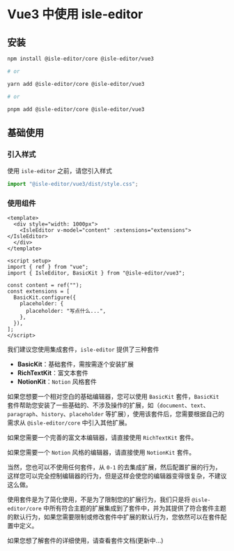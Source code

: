 # Vue3 中使用 isle-editor

## 安装

```bash
npm install @isle-editor/core @isle-editor/vue3

# or

yarn add @isle-editor/core @isle-editor/vue3

# or

pnpm add @isle-editor/core @isle-editor/vue3
```

## 基础使用

### 引入样式

使用 `isle-editor` 之前，请您引入样式

```js
import "@isle-editor/vue3/dist/style.css";
```

### 使用组件

```vue
<template>
  <div style="width: 1000px">
    <IsleEditor v-model="content" :extensions="extensions"></IsleEditor>
  </div>
</template>

<script setup>
import { ref } from "vue";
import { IsleEditor, BasicKit } from "@isle-editor/vue3";

const content = ref("");
const extensions = [
  BasicKit.configure({
    placeholder: {
      placeholder: "写点什么...",
    },
  }),
];
</script>
```

我们建议您使用集成套件，`isle-editor` 提供了三种套件

- **BasicKit**：基础套件，需按需逐个安装扩展
- **RichTextKit**：富文本套件
- **NotionKit**：`Notion` 风格套件

如果您想要一个相对空白的基础编辑器，您可以使用 `BasicKit` 套件，`BasicKit` 套件帮助您安装了一些基础的、不涉及操作的扩展，如（`document`、`text`、`paragraph`、`history`、`placeholder` 等扩展），使用该套件后，您需要根据自己的需求从 `@isle-editor/core` 中引入其他扩展。

如果您需要一个完善的富文本编辑器，请直接使用 `RichTextKit` 套件。

如果您需要一个 `Notion` 风格的编辑器，请直接使用 `NotionKit` 套件。

当然，您也可以不使用任何套件，从 `0-1` 的去集成扩展，然后配置扩展的行为，这样您可以完全控制编辑器的行为，但是这样会使您的编辑器变得很复杂，不建议这么做。

使用套件是为了简化使用，不是为了限制您的扩展行为，我们只是将 `@isle-editor/core` 中所有符合主题的扩展集成到了套件中，并为其提供了符合套件主题的默认行为，如果您需要限制或修改套件中扩展的默认行为，您依然可以在套件配置中定义。

如果您想了解套件的详细使用，请查看套件文档(更新中...)
